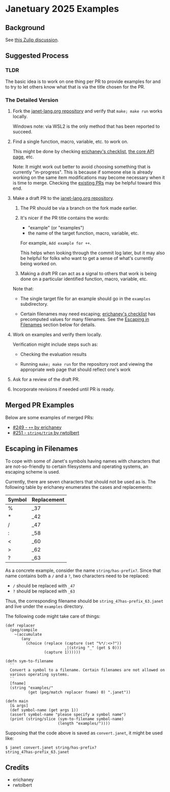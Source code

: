 # Janetuary 2025 Examples

## Background

See [this Zulip
discussion](https://janet.zulipchat.com/#narrow/channel/399615-general/topic/Janetuary.20Community.20Project.3A.20Write.20API.20examples/near/493004444).

## Suggested Process

### TLDR

The basic idea is to work on one thing per PR to provide examples
for and to try to let others know what that is via the title chosen
for the PR.

### The Detailed Version

1. Fork the [janet-lang.org
   repository](https://github.com/janet-lang/janet-lang.org) and
   verify that `make; make run` works locally.

    Windows note: via WSL2 is the only method that has been reported to
    succeed.

2. Find a single function, macro, variable, etc. to work on.

   This might be done by checking [erichaney's
   checklist](https://gist.github.com/erichaney/83fa66f13ae7682287f573da6c5c66c6),
   [the core API page](https://janet-lang.org/api/index.html), etc.

    Note: It might work out better to avoid choosing something that is
    currently "in-progress".  This is because if someone else is
    already working on the same item modifications may become
    necessary when it is time to merge.  Checking the [existing
    PRs](https://github.com/janet-lang/janet-lang.org/pulls) may be
    helpful toward this end.

3. Make a draft PR to the [janet-lang.org
   repository](https://github.com/janet-lang/janet-lang.org).

   1. The PR should be via a branch on the fork made earlier.

   2. It's nicer if the PR title contains the words:

      * "example" (or "examples")
      * the name of the target function, macro, variable, etc.

      For example, `Add example for ++`.

      This helps when looking through the commit log later, but it may
      also be helpful for folks who want to get a sense of what's
      currently being worked on.

   3. Making a draft PR can act as a signal to others that work is being
      done on a particular identified function, macro, variable, etc.

    Note that:

    * The single target file for an example should go in the
    `examples` subdirectory.

    * Certain filenames may need escaping; [erichaney's
    checklist](https://gist.github.com/erichaney/83fa66f13ae7682287f573da6c5c66c6)
    has precomputed values for many filenames.  See the
    [Escaping in Filenames](#escaping-in-filenames) section below
    for details.

4. Work on examples and verify them locally.

   Verification might include steps such as:

    * Checking the evaluation results

    * Running `make; make run` for the repository root and viewing the
      appropriate web page that should reflect one's work

5. Ask for a review of the draft PR.

6. Incorporate revisions if needed until PR is ready.

## Merged PR Examples

Below are some examples of merged PRs:

* [#249 - `++` by erichaney](https://github.com/janet-lang/janet-lang.org/pull/249)
* [#251 - `string/trim` by
  rwtolbert](https://github.com/janet-lang/janet-lang.org/pull/251)

## Escaping in Filenames

To cope with some of Janet's symbols having names with characters that
are not-so-friendly to certain filesystems and operating systems, an
escaping scheme is used.

Currently, there are seven characters that should not be used as is.
The following table by erichaney enumerates the cases and
replacements:

|Symbol | Replacement|
|-------|------------|
|%      |_37         |
|*      |_42         |
|/      |_47         |
|:      |_58         |
|<      |_60         |
|>      |_62         |
|?      |_63         |

As a concrete example, consider the name `string/has-prefix?`.  Since
that name contains both a `/` and a `?`, two characters need to be
replaced:

* `/` should be replaced with `_47`
* `?` should be replaced with `_63`

Thus, the corresponding filename should be
`string_47has-prefix_63.janet` and live under the `examples`
directory.

The following code might take care of things:

```janet
(def replacer
  (peg/compile
    ~(accumulate
       (any
         (choice (replace (capture (set "%*/:<>?"))
                          ,|(string "_" (get $ 0)))
                 (capture 1))))))

(defn sym-to-filename
  ``
  Convert a symbol to a filename. Certain filenames are not allowed on
  various operating systems.
  ``
  [fname]
  (string "examples/"
          (get (peg/match replacer fname) 0) ".janet"))

(defn main
  [& args]
  (def symbol-name (get args 1))
  (assert symbol-name "please specify a symbol name")
  (print (string/slice (sym-to-filename symbol-name)
                       (length "examples/"))))
```

Supposing that the code above is saved as `convert.janet`, it might
be used like:

```
$ janet convert.janet string/has-prefix?
string_47has-prefix_63.janet
```

## Credits

* erichaney
* rwtolbert

